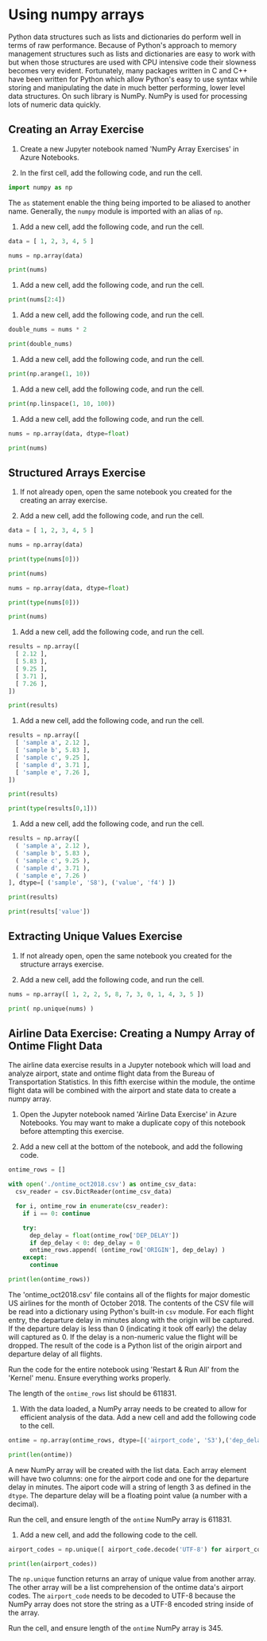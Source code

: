 # Using numpy arrays

Python data structures such as lists and dictionaries do perform well in terms of raw performance. Because of Python's approach to memory management structures such as lists and dictionaries are easy to work with but when those structures are used with CPU intensive code their slowness becomes very evident. Fortunately, many packages written in C and C++ have been written for Python which allow Python's easy to use syntax while storing and manipulating the date in much better performing, lower level data structures. On such library is NumPy. NumPy is used for processing lots of numeric data quickly.

## Creating an Array Exercise

1. Create a new Jupyter notebook named 'NumPy Array Exercises' in Azure Notebooks.

1. In the first cell, add the following code, and run the cell.

```python
import numpy as np
```

The `as` statement enable the thing being imported to be aliased to another name. Generally, the `numpy` module is imported with an alias of `np`.

1. Add a new cell, add the following code, and run the cell.

```python
data = [ 1, 2, 3, 4, 5 ]

nums = np.array(data)

print(nums)
```

1. Add a new cell, add the following code, and run the cell.

```python
print(nums[2:4])
```

1. Add a new cell, add the following code, and run the cell.

```python
double_nums = nums * 2

print(double_nums)
```

1. Add a new cell, add the following code, and run the cell.

```python
print(np.arange(1, 10))
```

1. Add a new cell, add the following code, and run the cell.

```python
print(np.linspace(1, 10, 100))
```

1. Add a new cell, add the following code, and run the cell.

```python
nums = np.array(data, dtype=float)

print(nums)
```

## Structured Arrays Exercise

1. If not already open, open the same notebook you created for the creating an array exercise.

1. Add a new cell, add the following code, and run the cell.

```python
data = [ 1, 2, 3, 4, 5 ]

nums = np.array(data)

print(type(nums[0]))

print(nums)

nums = np.array(data, dtype=float)

print(type(nums[0]))

print(nums)
```

1. Add a new cell, add the following code, and run the cell.

```python
results = np.array([
  [ 2.12 ],
  [ 5.83 ],
  [ 9.25 ],
  [ 3.71 ],
  [ 7.26 ],
])

print(results)
```

1. Add a new cell, add the following code, and run the cell.

```python
results = np.array([
  [ 'sample a', 2.12 ],
  [ 'sample b', 5.83 ],
  [ 'sample c', 9.25 ],
  [ 'sample d', 3.71 ],
  [ 'sample e', 7.26 ],
])

print(results)

print(type(results[0,1]))
```

1. Add a new cell, add the following code, and run the cell.

```python
results = np.array([
  ( 'sample a', 2.12 ),
  ( 'sample b', 5.83 ),
  ( 'sample c', 9.25 ),
  ( 'sample d', 3.71 ),
  ( 'sample e', 7.26 )
], dtype=[ ('sample', 'S8'), ('value', 'f4') ])

print(results)

print(results['value'])
```

## Extracting Unique Values Exercise

1. If not already open, open the same notebook you created for the structure arrays exercise.

1. Add a new cell, add the following code, and run the cell.

```python
nums = np.array([ 1, 2, 2, 5, 8, 7, 3, 0, 1, 4, 3, 5 ])

print( np.unique(nums) )
```


## Airline Data Exercise: Creating a Numpy Array of Ontime Flight Data

The airline data exercise results in a Jupyter notebook which will load and analyze airport, state and ontime flight data from the Bureau of Transportation Statistics. In this fifth exercise within the module, the ontime flight data will be combined with the airport and state data to create a numpy array.

1. Open the Jupyter notebook named 'Airline Data Exercise' in Azure Notebooks. You may want to make a duplicate copy of this notebook before attempting this exercise.

2. Add a new cell at the bottom of the notebook, and add the following code.

```python
ontime_rows = []

with open('./ontime_oct2018.csv') as ontime_csv_data:
  csv_reader = csv.DictReader(ontime_csv_data)

  for i, ontime_row in enumerate(csv_reader):
    if i == 0: continue

    try:
      dep_delay = float(ontime_row['DEP_DELAY'])
      if dep_delay < 0: dep_delay = 0
      ontime_rows.append( (ontime_row['ORIGIN'], dep_delay) )
    except:
      continue

print(len(ontime_rows))
```

The 'ontime_oct2018.csv' file contains all of the flights for major domestic US airlines for the month of October 2018. The contents of the CSV file will be read into a dictionary using Python's built-in `csv` module. For each flight entry, the departure delay in minutes along with the origin will be captured. If the departure delay is less than 0 (indicating it took off early) the delay will captured as 0. If the delay is a non-numeric value the flight will be dropped. The result of the code is a Python list of the origin airport and departure delay of all flights.

Run the code for the entire notebook using 'Restart & Run All' from the 'Kernel' menu. Ensure everything works properly.

The length of the `ontime_rows` list should be 611831.

1. With the data loaded, a NumPy array needs to be created to allow for efficient analysis of the data. Add a new cell and add the following code to the cell.

```python
ontime = np.array(ontime_rows, dtype=[('airport_code', 'S3'),('dep_delay', 'f4')])

print(len(ontime))
```

A new NumPy array will be created with the list data. Each array element will have two columns: one for the airport code and one for the departure delay in minutes. The aiport code will a string of length 3 as defined in  the `dtype`. The departure delay will be a floating point value (a number with a decimal).

Run the cell, and ensure length of the `ontime` NumPy array is 611831.

1. Add a new cell, and add the following code to the cell.

```python
airport_codes = np.unique([ airport_code.decode('UTF-8') for airport_code in ontime['airport_code'] ])

print(len(airport_codes))
```

The `np.unique` function returns an array of unique value from another array. The other array will be a list comprehension of the ontime data's airport codes. The `airport_code` needs to be decoded to UTF-8 because the NumPy array does not store the string as a UTF-8 encoded string inside of the array.

Run the cell, and ensure length of the `ontime` NumPy array is 345.
